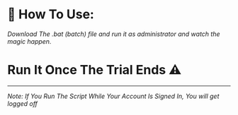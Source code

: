 # 🔧 How To Use:

*Download The .bat (batch) file and run it as administrator and watch the magic happen.*

# Run It Once The Trial Ends ⚠️

_ _ _ _ _ _ _ _ _ _ _ _ _ _ _ _ _ 


*Note: If You Run The Script While Your Account Is Signed In, You will get logged off*